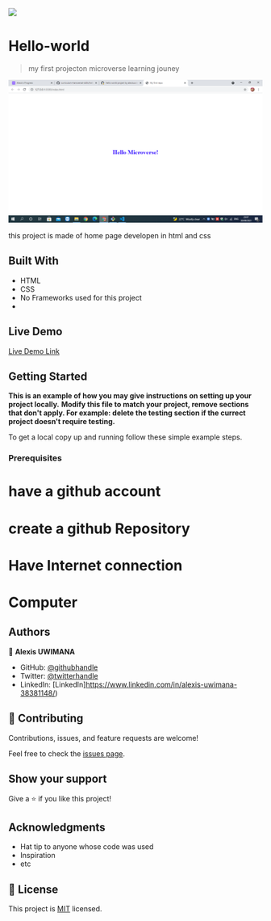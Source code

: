 ![](https://img.shields.io/badge/Microverse-blueviolet)

# Hello-world

> my first projecton microverse learning jouney

![screenshot](./screenshoot.png)

this project is made of home page developen in html and css

## Built With

- HTML 
- CSS
- No Frameworks used for this project
- 

## Live Demo

[Live Demo Link](https://livedemo.com)


## Getting Started

**This is an example of how you may give instructions on setting up your project locally.**
**Modify this file to match your project, remove sections that don't apply. For example: delete the testing section if the currect project doesn't require testing.**


To get a local copy up and running follow these simple example steps.

### Prerequisites

# have a github account
# create a github Repository
# Have Internet connection
# Computer

## Authors

👤 **Alexis UWIMANA**

- GitHub: [@githubhandle](https://github.com/alexisuwimana)
- Twitter: [@twitterhandle](https://twitter.com/alexisuwimana)
- LinkedIn: [LinkedIn]https://www.linkedin.com/in/alexis-uwimana-38381148/)


## 🤝 Contributing

Contributions, issues, and feature requests are welcome!

Feel free to check the [issues page](../../issues/).

## Show your support

Give a ⭐️ if you like this project!

## Acknowledgments

- Hat tip to anyone whose code was used
- Inspiration
- etc

## 📝 License

This project is [MIT](./MIT.md) licensed.


